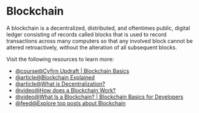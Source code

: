 # Blockchain

A blockchain is a decentralized, distributed, and oftentimes public, digital ledger consisting of records called blocks that is used to record transactions across many computers so that any involved block cannot be altered retroactively, without the alteration of all subsequent blocks.

Visit the following resources to learn more:

- [@course@Cyfirn Updraft | Blockchain Basics](https://updraft.cyfrin.io/courses/blockchain-basics)
- [@article@Blockchain Explained](https://www.investopedia.com/terms/b/blockchain.asp)
- [@article@What is Decentralization?](https://aws.amazon.com/blockchain/decentralization-in-blockchain/)
- [@video@How does a Blockchain Work?](https://youtu.be/SSo_EIwHSd4)
- [@video@What Is a Blockchain? | Blockchain Basics for Developers](https://youtu.be/4ff9esY_4aU)
- [@feed@Explore top posts about Blockchain](https://app.daily.dev/tags/blockchain?ref=roadmapsh)
